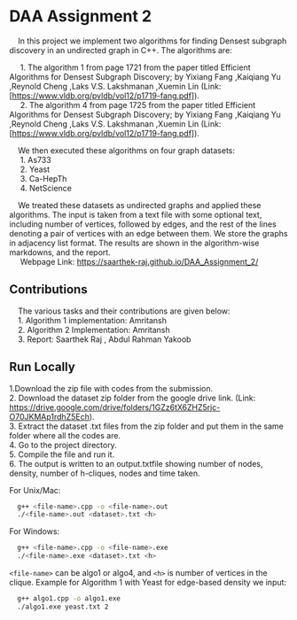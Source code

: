 
# DAA Assignment 2

&nbsp;&nbsp;&nbsp;&nbsp;In this project we implement two algorithms for finding Densest subgraph discovery in an undirected graph in C++. The algorithms are:

&nbsp;&nbsp;&nbsp;&nbsp;&nbsp;1. The algorithm 1 from page 1721 from the paper titled Efficient Algorithms for Densest Subgraph Discovery; by Yixiang Fang ,Kaiqiang Yu ,Reynold Cheng ,Laks V.S. Lakshmanan ,Xuemin Lin (Link: [https://www.vldb.org/pvldb/vol12/p1719-fang.pdf]).  
&nbsp;&nbsp;&nbsp;&nbsp;&nbsp;2. The algorithm 4 from page 1725 from the paper titled Efficient Algorithms for Densest Subgraph Discovery; by Yixiang Fang ,Kaiqiang Yu ,Reynold Cheng ,Laks V.S. Lakshmanan ,Xuemin Lin (Link: [https://www.vldb.org/pvldb/vol12/p1719-fang.pdf]).    

&nbsp;&nbsp;&nbsp;&nbsp;We then executed these algorithms on four graph datasets:  
&nbsp;&nbsp;&nbsp;&nbsp;&nbsp;1. As733  
&nbsp;&nbsp;&nbsp;&nbsp;&nbsp;2. Yeast  
&nbsp;&nbsp;&nbsp;&nbsp;&nbsp;3. Ca-HepTh  
&nbsp;&nbsp;&nbsp;&nbsp;&nbsp;4. NetScience  


&nbsp;&nbsp;&nbsp;&nbsp;We treated these datasets as undirected graphs and applied these algorithms. The input is taken from a text file with some optional text, including number of vertices, followed by edges, and the rest of the lines denoting a pair of vertices with an edge between them. We store the graphs in adjacency list format. The results are shown in the algorithm-wise markdowns, and the report.  
&nbsp;&nbsp;&nbsp;&nbsp; Webpage Link:  https://saarthek-raj.github.io/DAA_Assignment_2/
## Contributions

&nbsp;&nbsp;&nbsp;&nbsp;The various tasks and their contributions are given below:    
&nbsp;&nbsp;&nbsp;&nbsp;1. Algorithm 1 implementation: Amritansh   
&nbsp;&nbsp;&nbsp;&nbsp;2. Algorithm 2 Implementation: Amritansh  
&nbsp;&nbsp;&nbsp;&nbsp;3. Report: Saarthek Raj , Abdul Rahman Yakoob 


## Run Locally

1.Download the zip file with codes from the submission.  
2. Download the dataset zip folder from the google drive link. (Link: https://drive.google.com/drive/folders/1GZz6tX6ZHZ5rjc-O70JKMAp1rdhZ5Ech).  
3. Extract the dataset .txt files from the zip folder and put them in the same folder where all the codes are.  
4. Go to the project directory.  
5. Compile the file and run it.  
6. The output is written to an output.txtfile showing number of nodes, density, number of h-cliques, nodes and time taken.  

For Unix/Mac:

```bash
  g++ <file-name>.cpp -o <file-name>.out 
  ./<file-name>.out <dataset>.txt <h>
```

For Windows:

```bash
  g++ <file-name>.cpp -o <file-name>.exe
  ./<file-name>.exe <dataset>.txt <h>
```
`<file-name>` can be algo1 or algo4, and `<h>` is number of vertices in the clique.
Example for Algorithm 1 with Yeast for edge-based density we input:  
```bash
  g++ algo1.cpp -o algo1.exe
  ./algo1.exe yeast.txt 2
```
